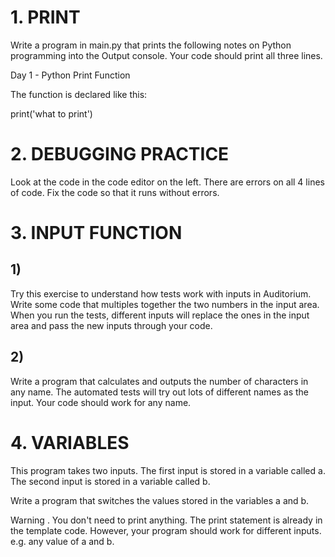 # 1. PRINT
Write a program in main.py that prints the following notes on Python programming into the Output console. Your code should print all three lines.

Day 1 - Python Print Function

The function is declared like this:

print('what to print')

# 2. DEBUGGING PRACTICE
Look at the code in the code editor on the left. There are errors on all 4 lines of code. Fix the code so that it runs without errors.

# 3. INPUT FUNCTION
## 1)
Try this exercise to understand how tests work with inputs in Auditorium. Write some code that multiples together the two numbers in the input area. When you run the tests, different inputs will replace the ones in the input area and pass the new inputs through your code.

## 2)
Write a program that calculates and outputs the number of characters in any name. The automated tests will try out lots of different names as the input. Your code should work for any name.

# 4. VARIABLES
This program takes two inputs. The first input is stored in a variable called a. The second input is stored in a variable called b.

Write a program that switches the values stored in the variables a and b.

Warning . You don't need to print anything. The print statement is already in the template code. However, your program should work for different inputs. e.g. any value of a and b.
